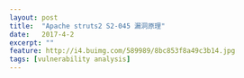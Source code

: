 ```yaml
---
layout: post
title:  "Apache struts2 S2-045 漏洞原理"
date:   2017-4-2
excerpt: ""
feature: http://i4.buimg.com/589989/8bc853f8a49c3b14.jpg
tags: [vulnerability analysis]
---
```


